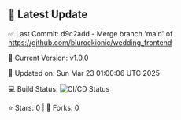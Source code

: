 ## 🚀 Latest Update

✅ Last Commit: d9c2add - Merge branch 'main' of https://github.com/blurockionic/wedding_frontend

🌟 Current Version: v1.0.0

📅 Updated on: Sun Mar 23 01:00:06 UTC 2025

💻 Build Status: ![CI/CD Status](https://github.com/SaiAryan1784/wedding_frontend/actions/workflows/update-readme.yml/badge.svg)

⭐️ Stars: 0 | 🍴 Forks: 0
